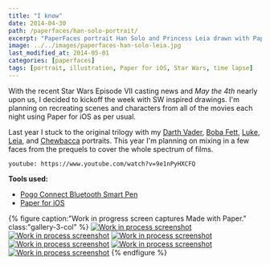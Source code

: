 ```yaml
---
title: "I know"
date: 2014-04-30
path: /paperfaces/han-solo-portrait/
excerpt: "PaperFaces portrait Han Solo and Princess Leia drawn with Paper for iOS on an iPad."
image: ../../images/paperfaces-han-solo-leia.jpg
last_modified_at: 2014-05-01
categories: [paperfaces]
tags: [portrait, illustration, Paper for iOS, Star Wars, time lapse]
---
```


With the recent Star Wars Episode VII casting news and *May the 4th* nearly upon us, I decided to kickoff the week with SW inspired drawings. I'm planning on recreating scenes and characters from all of the movies each night using Paper for iOS as per usual.

Last year I stuck to the original trilogy with my [Darth Vader](/paperfaces/darth-vader-portrai/), [Boba Fett](/paperfaces/boba-fett-portrait/), [Luke](/paperfaces/yoda-luke-skywalker-portrai/), [Leia](/paperfaces/slave-leia-jabba-the-hutt-portrait/), and [Chewbacca](/paperfaces/chewbacca-leia-boob-portrait/) portraits. This year I'm planning on mixing in a few faces from the prequels to cover the whole spectrum of films.

`youtube: https://www.youtube.com/watch?v=9e1nPyHXCFQ`

**Tools used:**

- [Pogo Connect Bluetooth Smart Pen](https://www.amazon.com/gp/product/B009K448L4/ref=as_li_ss_tl?ie=UTF8&camp=1789&creative=390957&creativeASIN=B009K448L4&linkCode=as2&tag=mademist-20)
- [Paper for iOS](https://paper.bywetransfer.com/)

{% figure caption:"Work in progress screen captures Made with Paper." class:"gallery-3-col" %}
[![Work in process screenshot](../../images/paperfaces-han-solo-process-1-600.jpg)](../../images/paperfaces-han-solo-process-1-lg.jpg)
[![Work in process screenshot](../../images/paperfaces-han-solo-process-2-600.jpg)](../../images/paperfaces-han-solo-process-2-lg.jpg)
[![Work in process screenshot](../../images/paperfaces-han-solo-process-3-600.jpg)](../../images/paperfaces-han-solo-process-3-lg.jpg)
[![Work in process screenshot](../../images/paperfaces-han-solo-process-4-600.jpg)](../../images/paperfaces-han-solo-process-4-lg.jpg)
[![Work in process screenshot](../../images/paperfaces-han-solo-process-5-600.jpg)](../../images/paperfaces-han-solo-process-5-lg.jpg)
[![Work in process screenshot](../../images/paperfaces-han-solo-process-6-600.jpg)](../../images/paperfaces-han-solo-process-6-lg.jpg)
{% endfigure %}
